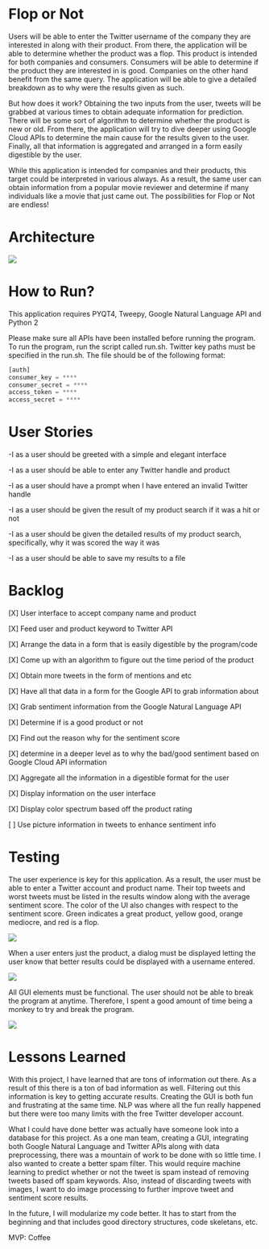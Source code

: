 # Flop or Not

Users will be able to enter the Twitter username of the company they are interested in along with their product. From there, the application will be able to determine whether the product was a flop. This product is intended for both companies and consumers. Consumers will be able to determine if the product they are interested in is good. Companies on the other hand benefit from the same query. The application will be able to give a detailed breakdown as to why were the results given as such.

But how does it work? Obtaining the two inputs from the user, tweets will be grabbed at various times to obtain adequate information for prediction. There will be some sort of algorithm to determine whether the product is new or old. From there, the application will try to dive deeper using Google Cloud APIs to determine the main cause for the results given to the user.  Finally, all that information is aggregated and arranged in a form easily digestible by the user.

While this application is intended for companies and their products, this target could be interpreted in various always. As a result, the same user can obtain information from a popular movie reviewer and determine if many individuals like a movie that just came out. The possibilities for Flop or Not are endless!

# Architecture

<img src="https://github.com/djtrinh/EC601/blob/master/mini_project_1/docs/Flop%20or%20Not%20Arch.PNG">

# How to Run?
This application requires PYQT4, Tweepy, Google Natural Language API and Python 2



Please make sure all APIs have been installed before running the program. To run the program, run the script called run.sh. Twitter key paths must be specified in the run.sh. The file should be of the following format:

```python
[auth]
consumer_key = ****
consumer_secret = ****
access_token = ****
access_secret = ****
```

# User Stories

-I as a user should be greeted with a simple and elegant interface

-I as a user should be able to enter any Twitter handle and product

-I as a user should have a prompt when I have entered an invalid Twitter handle

-I as a user should be given the result of my product search if it was a hit or not

-I as a user should be given the detailed results of my product search, specifically, why it was scored the way it was

-I as a user should be able to save my results to a file

# Backlog

[X] User interface to accept company name and product

[X] Feed user and product keyword to Twitter API

[X] Arrange the data in a form that is easily digestible by the program/code

[X] Come up with an algorithm to figure out the time period of the product

[X] Obtain more tweets in the form of mentions and etc

[X] Have all that data in a form for the Google API to grab information about

[X] Grab sentiment information from the Google Natural Language API

[X] Determine if is a good product or not

[X] Find out the reason why for the sentiment score

[X] determine in a deeper level as to why the bad/good sentiment based on Google Cloud API information

[X] Aggregate all the information in a digestible format for the user

[X] Display information on the user interface

[X] Display color spectrum based off the product rating

[ ] Use picture information in tweets to enhance sentiment info

# Testing

The user experience is key for this application. As a result, the user must be able to enter a Twitter account and product name. Their top tweets and worst tweets must be listed in the results window along with the average sentiment score. The color of the UI also changes with respect to the sentiment score. Green indicates a great product, yellow good, orange mediocre, and red is a flop.

<img src="https://github.com/djtrinh/EC601/blob/master/mini_project_1/docs/gui_search.PNG">

When a user enters just the product, a dialog must be displayed letting the user know that better results could be displayed with a username entered.

<img src="https://github.com/djtrinh/EC601/blob/master/mini_project_1/docs/notice.PNG">

All GUI elements must be functional. The user should not be able to break the program at anytime. Therefore, I spent a good amount of time being a monkey to try and break the program.

<img src="https://github.com/djtrinh/EC601/blob/master/mini_project_1/docs/about.PNG">

# Lessons Learned

With this project, I have learned that are tons of information out there. As a result of this there is a ton of bad information as well. Filtering out this information is key to getting accurate results. Creating the GUI is both fun and frustrating at the same time. NLP was where all the fun really happened but there were too many limits with the free Twitter developer account.

What I could have done better was actually have someone look into a database for this project. As a one man team, creating a GUI, integrating both Google Natural Language and Twitter APIs along with data preprocessing, there was a mountain of work to be done with so little time. I also wanted to create a better spam filter. This would require machine learning to predict whether or not the tweet is spam instead of removing tweets based off spam keywords. Also, instead of discarding tweets with images, I want to do image processing to further improve tweet and sentiment score results.

In the future, I will modularize my code better. It has to start from the beginning and that includes good directory structures, code skeletans, etc.

MVP: Coffee
